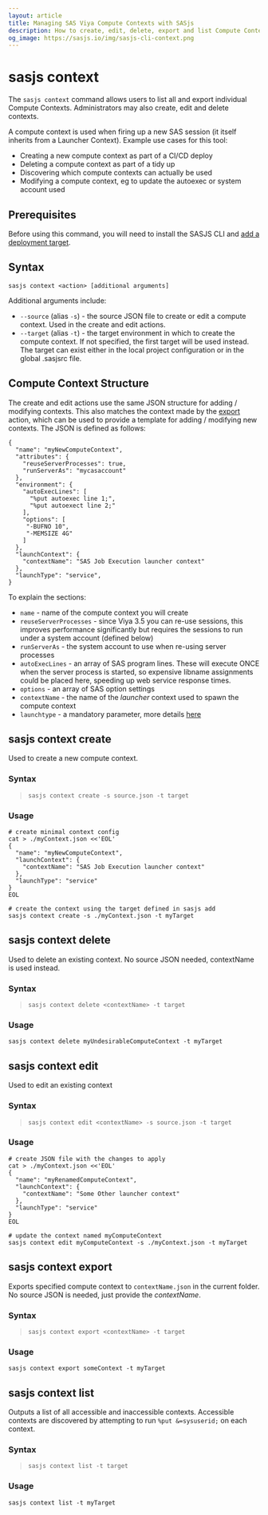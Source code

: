 ```yaml
---
layout: article
title: Managing SAS Viya Compute Contexts with SASjs
description: How to create, edit, delete, export and list Compute Contexts on SAS Viya using the SASjs CLI
og_image: https://sasjs.io/img/sasjs-cli-context.png
---
```


# sasjs context

The `sasjs context` command allows users to list all and export individual Compute Contexts. Administrators may also create, edit and delete contexts.

A compute context is used when firing up a new SAS session (it itself inherits from a Launcher Context). Example use cases for this tool:

- Creating a new compute context as part of a CI/CD deploy
- Deleting a compute context as part of a tidy up
- Discovering which compute contexts can actually be used
- Modifying a compute context, eg to update the autoexec or system account used

<script id="asciicast-FsXbbv87BFPpzVWkVpysftBnI" src="https://asciinema.org/a/FsXbbv87BFPpzVWkVpysftBnI.js" async></script>

## Prerequisites

Before using this command, you will need to install the SASJS CLI and [add a deployment target](/add).

## Syntax

```
sasjs context <action> [additional arguments]
```

Additional arguments include:

- `--source` (alias `-s`) - the source JSON file to create or edit a compute context. Used in the create and edit actions.
- `--target` (alias `-t`) - the target environment in which to create the compute context. If not specified, the first target will be used instead. The target can exist either in the local project configuration or in the global .sasjsrc file.

## Compute Context Structure

The create and edit actions use the same JSON structure for adding / modifying contexts. This also matches the context made by the [export](/context#sasjs-context-export) action, which can be used to provide a template for adding / modifying new contexts. The JSON is defined as follows:

```
{
  "name": "myNewComputeContext",
  "attributes": {
    "reuseServerProcesses": true,
    "runServerAs": "mycasaccount"
  },
  "environment": {
    "autoExecLines": [
      "%put autoexec line 1;",
      "%put autoexect line 2;"
    ],
    "options": [
     "-BUFNO 10",
     "-MEMSIZE 4G"
    ]
  },
  "launchContext": {
    "contextName": "SAS Job Execution launcher context"
  },
  "launchType": "service",
}
```

To explain the sections:

- `name` - name of the compute context you will create
- `reuseServerProcesses` - since Viya 3.5 you can re-use sessions, this improves performance significantly but requires the sessions to run under a system account (defined below)
- `runServerAs` - the system account to use when re-using server processes
- `autoExecLines` - an array of SAS program lines. These will execute ONCE when the server process is started, so expensive libname assignments could be placed here, speeding up web service response times.
- `options` - an array of SAS option settings
- `contextName` - the name of the _launcher_ context used to spawn the compute context
- `launchtype` - a mandatory parameter, more details [here](https://support.sas.com/content/dam/SAS/support/en/sas-global-forum-proceedings/2018/2083-2018.pdf)

## sasjs context create

Used to create a new compute context.

### Syntax

> `sasjs context create -s source.json -t target`

### Usage

```
# create minimal context config
cat > ./myContext.json <<'EOL'
{
  "name": "myNewComputeContext",
  "launchContext": {
    "contextName": "SAS Job Execution launcher context"
  },
  "launchType": "service"
}
EOL

# create the context using the target defined in sasjs add
sasjs context create -s ./myContext.json -t myTarget
```

## sasjs context delete

Used to delete an existing context. No source JSON needed, contextName is used instead.

### Syntax

> `sasjs context delete <contextName> -t target`

### Usage

```
sasjs context delete myUndesirableComputeContext -t myTarget
```

## sasjs context edit

Used to edit an existing context

### Syntax

> `sasjs context edit <contextName> -s source.json -t target`

### Usage

```
# create JSON file with the changes to apply
cat > ./myContext.json <<'EOL'
{
  "name": "myRenamedComputeContext",
  "launchContext": {
    "contextName": "Some Other launcher context"
  },
  "launchType": "service"
}
EOL

# update the context named myComputeContext
sasjs context edit myComputeContext -s ./myContext.json -t myTarget
```

## sasjs context export

Exports specified compute context to `contextName.json` in the current folder. No source JSON is needed, just provide the _contextName_.

### Syntax

> `sasjs context export <contextName> -t target`

### Usage

```
sasjs context export someContext -t myTarget
```

## sasjs context list

Outputs a list of all accessible and inaccessible contexts. Accessible contexts are discovered by attempting to run `%put &=sysuserid;` on each context.

### Syntax

> `sasjs context list -t target`

### Usage

```
sasjs context list -t myTarget
```
